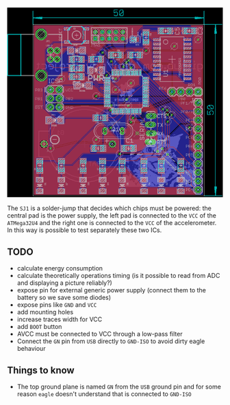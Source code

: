 ![board layout](board.png)

The ``SJ1`` is a solder-jump that decides which chips  must be powered: the central
pad is the power supply, the left pad is connected to the ``VCC`` of the ``ATMega32U4``
and the right one is connected to the ``VCC`` of the accelerometer. In this way is possible
to test separately these two ICs.

## TODO

 - calculate energy consumption
 - calculate theoretically operations timing (is it possible to read from ADC and displaying a picture reliably?)
 - expose pin for external generic power supply (connect them to the battery so we save some diodes)
 - expose pins like ``GND`` and ``VCC``
 - add mounting holes
 - increase traces width for VCC
 - add ``BOOT`` button
 - AVCC must be connected to VCC through a low-pass filter
 - Connect the ``GN`` pin from ``USB`` directly to ``GND-ISO`` to avoid dirty eagle behaviour

## Things to know

 - The top ground plane is named ``GN`` from the ``USB`` ground pin and for some reason ``eagle`` doesn't understand that is connected to ``GND-ISO``
